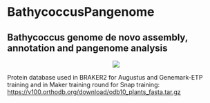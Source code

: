 # BathycoccusPangenome
## Bathycoccus genome de novo assembly, annotation and pangenome analysis

<p align="center">
<img src="https://github.com/LouisDennu/BathycoccusPangenome/blob/main/Annotation/Bathycoccus_pangenome_pipelines-Genome_annotation_pipeline.png">
</p>

Protein database used in BRAKER2 for Augustus and Genemark-ETP training and in Maker training round for Snap training:
https://v100.orthodb.org/download/odb10_plants_fasta.tar.gz

